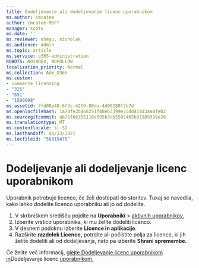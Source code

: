 ```yaml
---
title: Dodeljevanje ali dodeljevanje licenc uporabnikom
ms.author: cmcatee
author: cmcatee-MSFT
manager: scotv
ms.date: ''
ms.reviewer: shegu, nicholak
ms.audience: Admin
ms.topic: article
ms.service: o365-administration
ROBOTS: NOINDEX, NOFOLLOW
localization_priority: Normal
ms.collection: Adm_O365
ms.custom:
- commerce_licensing
- "325"
- "651"
- "1500008"
ms.assetid: 7fd08e48-6f3c-4259-88da-4d06288f2b7d
ms.openlocfilehash: 1a70fe2b468251f48eb3399e75dd414d3aa0fe02
ms.sourcegitcommit: ab75f66355116e995b3cb5505465b31989339e28
ms.translationtype: MT
ms.contentlocale: sl-SI
ms.lasthandoff: 08/13/2021
ms.locfileid: "58319470"
---
```

# <a name="assign-or-unassign-licenses-to-users"></a>Dodeljevanje ali dodeljevanje licenc uporabnikom

Uporabnik potrebuje licenco, če želi dostopati do storitev. Tukaj so navodila, kako lahko dodelite licenco uporabniku ali jo od dodelite.
  
1. V skrbniškem središču pojdite na **Uporabniki** \> [aktivnih uporabnikov.](https://go.microsoft.com/fwlink/p/?linkid=834822)
2. Izberite vrstico uporabnika, ki mu želite dodeliti licenco.
3. V desnem podoknu izberite **Licence in aplikacije**.
4. Razširite **razdelek Licence,** potrdite ali počistite polja za licence, ki jih želite dodeliti ali od dodeljevanja, nato pa izberite **Shrani spremembe.**

Če želite več informacij, [glejte Dodeljevanje licenc uporabnikom in](https://docs.microsoft.com/microsoft-365/admin/manage/assign-licenses-to-users)Dodeljevanje licenc [uporabnikom.](https://docs.microsoft.com/microsoft-365/admin/manage/remove-licenses-from-users)
